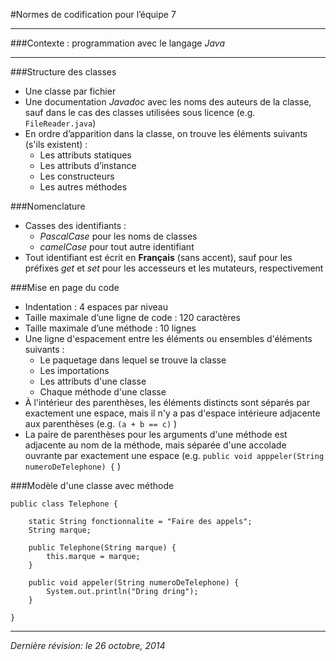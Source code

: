 #Normes de codification pour l’équipe 7

---
###Contexte : programmation avec le langage _Java_

---

###Structure des classes
- Une classe par fichier
- Une documentation _Javadoc_ avec les noms des auteurs de la classe, sauf dans le cas des classes utilisées sous licence (e.g. `FileReader.java`) 
- En ordre d’apparition dans la classe, on trouve les éléments suivants (s'ils existent) :
    - Les attributs statiques
    - Les attributs d’instance
    - Les constructeurs
	- Les autres méthodes

###Nomenclature
- Casses des identifiants : 
	- _PascalCase_ pour les noms de classes
	- _camelCase_ pour tout autre identifiant
- Tout identifiant est écrit en **Français** (sans accent), sauf pour les préfixes _get_ et _set_ pour les accesseurs et les mutateurs, respectivement

###Mise en page du code 

- Indentation : 4 espaces par niveau
- Taille maximale d’une ligne de code : 120 caractères
- Taille maximale d’une méthode : 10 lignes
- Une ligne d'espacement entre les éléments ou ensembles d'éléments suivants :
	- Le paquetage dans lequel se trouve la classe
    - Les importations
    - Les attributs d'une classe
    - Chaque méthode d'une classe 
- À l'intérieur des parenthèses, les éléments distincts sont séparés par exactement une espace, mais il n'y a pas d'espace intérieure adjacente aux parenthèses (e.g. `(a + b == c)` )
- La paire de parenthèses pour les arguments d'une méthode est adjacente au nom de la méthode, mais séparée d'une accolade ouvrante par exactement une espace (e.g. `public void apppeler(String numeroDeTelephone) {` )

###Modèle d'une classe avec méthode
```
public class Telephone {
	
	static String fonctionnalite = "Faire des appels";
	String marque;

	public Telephone(String marque) {
		this.marque = marque;
	}
	
	public void appeler(String numeroDeTelephone) {
		System.out.println("Dring dring");
	}
	
}
```
---
_Dernière révision: le 26 octobre, 2014_
